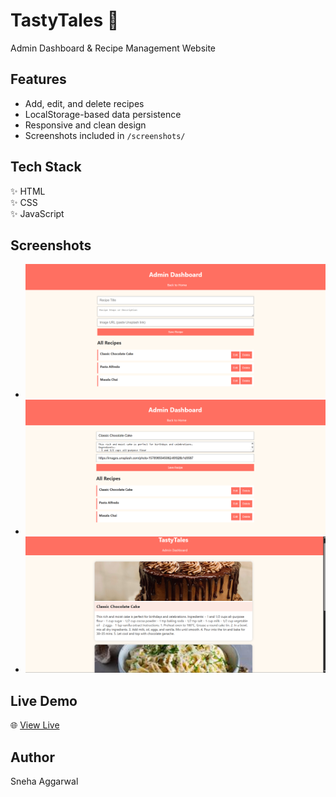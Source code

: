 # TastyTales 🍰
Admin Dashboard & Recipe Management Website

## Features
- Add, edit, and delete recipes
- LocalStorage-based data persistence
- Responsive and clean design
- Screenshots included in `/screenshots/`

## Tech Stack
✨ HTML  
✨ CSS  
✨ JavaScript

## Screenshots
- ![Admin Dashboard](screenshots/ss-admin_dashboard.png)
- ![Editing Recipe](screenshots/ss-editing.png)
- ![Home Page](screenshots/ss-home.png)

## Live Demo  
🌐 [View Live](https://sneha20056.github.io/TastyTales-Recipe-Blog/)


## Author
Sneha Aggarwal
